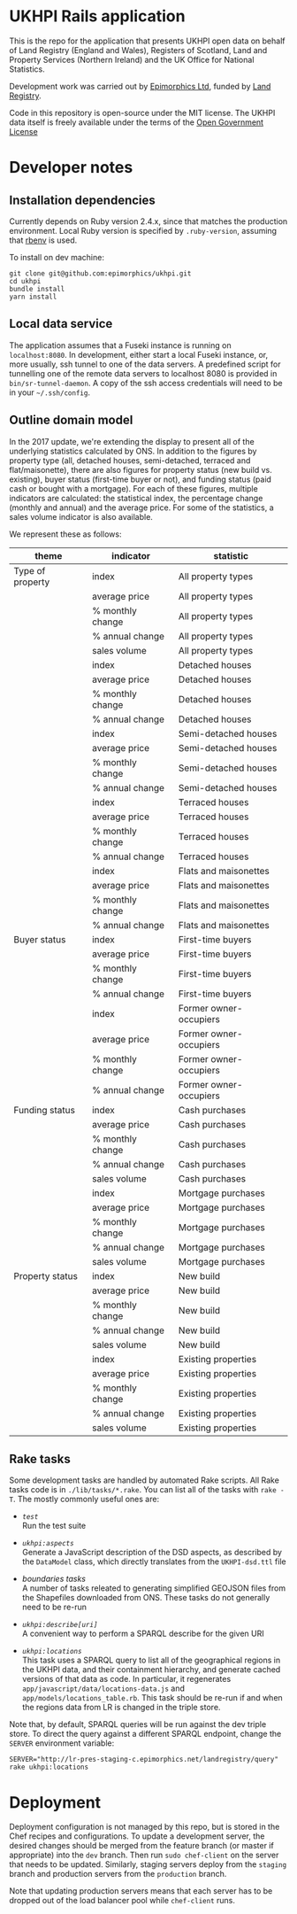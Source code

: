 # UKHPI Rails application

This is the repo for the application that presents UKHPI open data on behalf
of Land Registry (England and Wales), Registers of Scotland, Land and Property
Services (Northern Ireland) and the UK Office for National Statistics.

Development work was carried out by [Epimorphics Ltd](http://www.epimorphics.com),
funded by [Land Registry](https://www.gov.uk/government/organisations/land-registry).

Code in this repository is open-source under the MIT license. The UKHPI data
itself is freely available under the terms of the
[Open Government License](https://www.nationalarchives.gov.uk/doc/open-government-licence/version/3/)

# Developer notes

## Installation dependencies

Currently depends on Ruby version 2.4.x, since that matches the production
environment. Local Ruby version is specified by `.ruby-version`, assuming
that [rbenv](https://github.com/rbenv/rbenv) is used.

To install on dev machine:

    git clone git@github.com:epimorphics/ukhpi.git
    cd ukhpi
    bundle install
    yarn install

## Local data service

The application assumes that a Fuseki instance is running on `localhost:8080`. In
development, either start a local Fuseki instance, or, more usually, ssh tunnel
to one of the data servers. A predefined script for tunnelling one of the remote
data servers to localhost 8080 is provided in `bin/sr-tunnel-daemon`. A copy of
the ssh access credentials will need to be in your `~/.ssh/config`.

## Outline domain model

In the 2017 update, we're extending the display to present all of the underlying
statistics calculated by ONS. In addition to the figures by property type
(all, detached houses, semi-detached, terraced and flat/maisonette),
there are also figures for property status (new build vs. existing),
buyer status (first-time buyer or not), and funding status (paid cash or bought
with a mortgage).  For each of these figures, multiple
indicators are calculated: the statistical index, the percentage change (monthly
and annual) and the average price. For some of the statistics, a sales volume
indicator is also available.

We represent these as follows:

| theme | indicator | statistic |
| --- | --- | --- |
| Type of property | index | All property types |
|  | average price | All property types |
|  | % monthly change | All property types |
|  | % annual change | All property types |
|  | sales volume | All property types |
|  | index | Detached houses |
|  | average price | Detached houses |
|  | % monthly change | Detached houses |
|  | % annual change | Detached houses |
|  | index | Semi-detached houses |
|  | average price | Semi-detached houses |
|  | % monthly change | Semi-detached houses |
|  | % annual change | Semi-detached houses |
|  | index | Terraced houses |
|  | average price | Terraced houses |
|  | % monthly change | Terraced houses |
|  | % annual change | Terraced houses |
|  | index | Flats and maisonettes |
|  | average price | Flats and maisonettes |
|  | % monthly change | Flats and maisonettes |
|  | % annual change | Flats and maisonettes |
| Buyer status | index | First-time buyers |
|  | average price | First-time buyers |
|  | % monthly change | First-time buyers |
|  | % annual change | First-time buyers |
|  | index | Former owner-occupiers |
|  | average price | Former owner-occupiers |
|  | % monthly change | Former owner-occupiers |
|  | % annual change | Former owner-occupiers |
| Funding status | index | Cash purchases |
|  | average price | Cash purchases |
|  | % monthly change | Cash purchases |
|  | % annual change | Cash purchases |
|  | sales volume | Cash purchases |
|  | index | Mortgage purchases |
|  | average price | Mortgage purchases |
|  | % monthly change | Mortgage purchases |
|  | % annual change | Mortgage purchases |
|  | sales volume | Mortgage purchases |
| Property status | index | New build |
|  | average price | New build |
|  | % monthly change | New build |
|  | % annual change | New build |
|  | sales volume | New build
|  | index | Existing properties |
|  | average price | Existing properties |
|  | % monthly change | Existing properties |
|  | % annual change | Existing properties |
|  | sales volume | Existing properties

## Rake tasks

Some development tasks are handled by automated Rake scripts. All Rake tasks code is
in `./lib/tasks/*.rake`. You can list all of the tasks with `rake -T`. The mostly
commonly useful ones are:

* *`test`* <br />
  Run the test suite

* *`ukhpi:aspects`* <br />
  Generate a JavaScript description of the DSD aspects, as described by the
  `DataModel` class, which directly translates from the `UKHPI-dsd.ttl` file

* *boundaries tasks* <br />
  A number of tasks releated to generating simplified GEOJSON files from the Shapefiles downloaded
  from ONS. These tasks do not generally need to be re-run

* *`ukhpi:describe[uri]`* <br />
  A convenient way to perform a SPARQL describe for the given URI

* *`ukhpi:locations`* <br />
  This task uses a SPARQL query to list all of the geographical regions in the UKHPI
  data, and their containment hierarchy, and generate cached versions of that data as
  code. In particular, it regenerates `app/javascript/data/locations-data.js` and
  `app/models/locations_table.rb`. This task should be re-run if and when the regions
  data from LR is changed in the triple store.

Note that, by default, SPARQL queries will be run against the dev triple store.
To direct the query against a different SPARQL endpoint, change the `SERVER` environment
variable:

    SERVER="http://lr-pres-staging-c.epimorphics.net/landregistry/query" rake ukhpi:locations

# Deployment

Deployment configuration is not managed by this repo, but is stored in the Chef recipes
and configurations. To update a development server, the desired changes should be merged
from the feature branch (or master if appropriate) into the `dev` branch. Then run
`sudo chef-client` on the server that needs to be updated. Similarly, staging servers
deploy from the `staging` branch and production servers from the `production` branch.

Note that updating production servers means that each server has to be dropped out of
the load balancer pool while `chef-client` runs.
